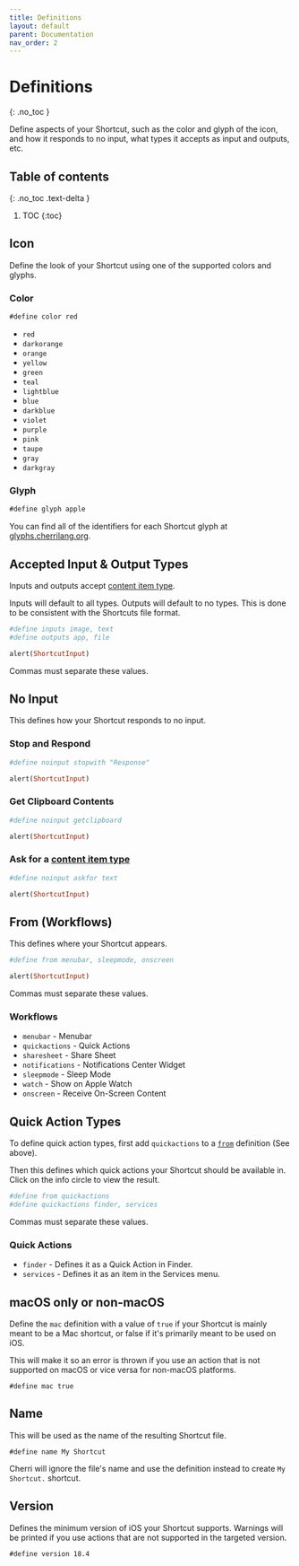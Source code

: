 ```yaml
---
title: Definitions
layout: default
parent: Documentation
nav_order: 2
---
```


# Definitions
{: .no_toc }

Define aspects of your Shortcut, such as the color and glyph of the icon, and how it responds
to no input, what types it accepts as input and outputs, etc.

## Table of contents
{: .no_toc .text-delta }

1. TOC
{:toc}

## Icon

Define the look of your Shortcut using one of the supported colors and glyphs.

### Color

```javascript
#define color red
```

- <span class="color" style="background-color: #ef6065"></span> `red`
- <span class="color" style="background-color: #fd7f60"></span> `darkorange`
- <span class="color" style="background-color: #f39e44"></span> `orange`
- <span class="color" style="background-color: #e7c21c"></span> `yellow`
- <span class="color" style="background-color: #3ac054"></span> `green`
- <span class="color" style="background-color: #00C8A8"></span> `teal`
- <span class="color" style="background-color: #00c2d6"></span> `lightblue`
- <span class="color" style="background-color: #00abef"></span> `blue`
- <span class="color" style="background-color: #3e5db8"></span> `darkblue`
- <span class="color" style="background-color: #7f51b5"></span> `violet`
- <span class="color" style="background-color: #ac6bd7"></span> `purple`
- <span class="color" style="background-color: #e978c6"></span> `pink`
- <span class="color" style="background-color: #9b8e89"></span> `taupe`
- <span class="color" style="background-color: #929e93"></span> `gray`
- <span class="color" style="background-color: #85909a"></span> `darkgray`

### Glyph

```javascript
#define glyph apple
```

You can find all of the identifiers for each Shortcut glyph at [glyphs.cherrilang.org](https://glyphs.cherrilang.org/).

## Accepted Input & Output Types

Inputs and outputs accept [content item type](/language/types.html#content-item-types).

Inputs will default to all types. Outputs will default to no types. This is done to be consistent with the Shortcuts
file format.

```ruby
#define inputs image, text
#define outputs app, file

alert(ShortcutInput)
```

Commas must separate these values.

## No Input

This defines how your Shortcut responds to no input.

### Stop and Respond

```ruby
#define noinput stopwith "Response"

alert(ShortcutInput)
```

### Get Clipboard Contents

```ruby
#define noinput getclipboard

alert(ShortcutInput)
```

### Ask for a [content item type](/language/types.html#content-item-types)

```ruby
#define noinput askfor text

alert(ShortcutInput)
```

## From (Workflows)

This defines where your Shortcut appears.

```ruby
#define from menubar, sleepmode, onscreen

alert(ShortcutInput)
```

Commas must separate these values.

### Workflows

- `menubar` - Menubar
- `quickactions` - Quick Actions
- `sharesheet` - Share Sheet
- `notifications` - Notifications Center Widget
- `sleepmode` - Sleep Mode
- `watch` - Show on Apple Watch
- `onscreen` - Receive On-Screen Content

## Quick Action Types

To define quick action types, first add `quickactions` to a [`from`](#from-workflows) definition (See above).

Then this defines which quick actions your Shortcut should be available in. Click on the info circle to view the result.

```ruby
#define from quickactions
#define quickactions finder, services
```

Commas must separate these values.

### Quick Actions

- `finder` - Defines it as a Quick Action in Finder.
- `services` - Defines it as an item in the Services menu.

## macOS only or non-macOS

Define the `mac` definition with a value of `true` if your Shortcut is mainly meant to be a Mac shortcut, or false if it's primarily meant to be used on iOS.

This will make it so an error is thrown if you use an action that is not supported on macOS or vice versa for non-macOS platforms.

```
#define mac true
```

## Name

This will be used as the name of the resulting Shortcut file. 

```
#define name My Shortcut
```

Cherri will ignore the file's name and use the definition instead to create `My Shortcut.` shortcut.

## Version

Defines the minimum version of iOS your Shortcut supports. Warnings will be printed if you use actions that are not supported in the targeted version.

```
#define version 18.4
```
